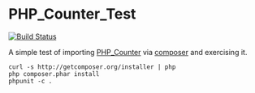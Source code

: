 PHP_Counter_Test
================

[![Build Status](https://secure.travis-ci.org/msabramo/PHP_Counter_Test.png?branch=master)](http://travis-ci.org/msabramo/PHP_Counter_Test)

A simple test of importing
[PHP_Counter](https://github.com/msabramo/PHP_Counter) via [composer](http://getcomposer.org/) and exercising it.

```
curl -s http://getcomposer.org/installer | php
php composer.phar install
phpunit -c .
```
